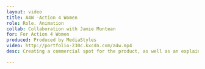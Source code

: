 ```yaml
---
layout: video
title: A4W -Action 4 Women
role: Role. Animation
collab: Collaboration with Jamie Muntean
for: For Action 4 Women
produced: Produced by MediaStyles
video: http://portfolio-230c.kxcdn.com/a4w.mp4
desc: Creating a commercial spot for the product, as well as an explainer for shareholders. The first part of the contract included creating a commercial to be aired on MTV and MUCH, and would appeal to that young vibrant demographic, while incorporating shots of Montreal graffiti and First-Nations themes. The second part of the contract was to animate a more corporate feeling explainer video for shareholders and investors.

---
```

